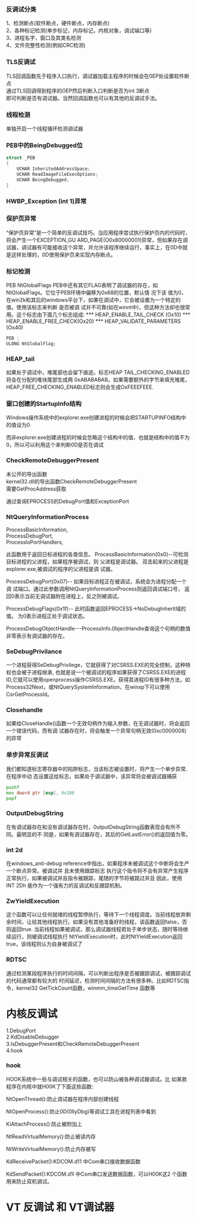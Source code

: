 ### 反调试分类

1、检测断点(软件断点，硬件断点，内存断点)</br>
2、各种标记检测(单步标记，内存标记，内核对象，调试端口等)</br>
3、进程名字，窗口及其类名检测</br>
4、文件完整性检测(例如CRC检测)</br>


### TLS反调试

TLS回调函数先于程序入口执行，调试器加载主程序的时候会在0EP处设置软件断点</br>
通过TLS回调得到程序的OEP然后判断入口判断是否为int 3断点</br>
即可判断是否有调试器。当然回调函数也可以有其他的反调试手法。</br>


### 线程检测
单独开启一个线程循环检测调试器

### PEB中的BeingDebugged位
```c++
struct _PEB
{
    UCHAR InheritedAddressSpace;                                            //0x0
    UCHAR ReadImageFileExecOptions;                                         //0x1
    UCHAR BeingDebugged;                                                    //0x2
}
```

### HWBP_Exception (int 1)异常


###  保护页异常

“保护页异常”是一个简单的反调试技巧。当应用程序尝试执行保护页内的代码时，将会产生一个EXCEPTION_GU
ARD_PAGE(O0x80000001)异常，但如果存在调试器，调试器有可能接收这个异常，并允许该程序继续运行，事实上，在0D中就是这样处理的，0D使用保护页来实现内存断点。


### 标记检测 
PEB NtGlobalFlags
PEB中还有其它FLAG表明了调试器的存在，如NtGlobalFlags。它位于PEB环境中偏移为0x68的位置，默认情
况下该
值为0，在win2k和其后的windows平台下，如果在调试中，它会被设置为一个特定的值。使用该标志来判断
是否被调
试并不可靠(如在winnt中)，但这种方法却也很常用。这个标志由下面几个标志组成:
*** HEAP_ENABLE_TAIL_CHECK (Ox10)
*** HEAP_ENABLE_FREE_CHECK(Ox20)
*** HEAP_VALIDATE_PARAMETERS (Ox40)

```c++
PEB :
ULONG NtGlobalFlag;                                                     //0xbc
```

### HEAP_tail
如果处于调试中，堆尾部也会留下痕迹。标志HEAP TAIL_CHECKING_ENABLED 将会在分配的堆块尾部生成两
0xABABABAB。如果需要额外的字节来填充堆尾，HEAP_FREE_CHECKING_ENABLED标志则会生成OxFEEEFEEE.


### 窗口创建的StartupInfo结构
Windows操作系统中的explorer.exe创建进程的时候会把STARTUPINFO结构中的值设为0

而非explorer.exe创建进程的时候会忽略这个结构中的值，也就是结构中的值不为0，所以可以利用这个来判断0D是否在调试

### CheckRemoteDebuggerPresent
未公开的导出函数</br>
kernel32.dll的导出函数CheckRemoteDebuggerPresent</br>
需要GetProcAddress获取

通过查询EPROCESS的DebugPort值和ExceptionPort

### NtQueryInformationProcess
ProcessBasicInformation,</br>
ProcessDebugPort,</br>
ProcessloPortHandlers,</br>


此函数用于返回日标进程的各类信息。
ProcessBasicInformation(0x0)--可检测目标进程的父进程，如果程序被调试，则
父进程是调试器。 双击起来的父进程是explorer.exe,被调试的程序的父进程是调
试器。

ProcessDebugPort(0x07)-- 如果目标进程正在被调试，系统会为进程分配一个调
试端口。通过此参数调用NtQueryInformationProcess则返回调试端口号，
返回0表示当前无调试器附在进程上，反之则被调试。

ProcessDebugFlags(0x1f)-- 此时函数返回EPROCESS->NoDebugInherit域的值。
为0表示进程正处于调试状态。

ProcessDebugObjectHandle---ProcessInfo.0bjectHandle查询这个句柄的数值
非零表示有调试器的存在。


### SeDebugPrivilance
一个进程获得SeDebugPrivilege，它就获得了对CSRSS.EXE的完全控制，这种特权也会被子进程继承,
也就是说一个被调试的程序如果获得了CSRSS.EXE的进程ID,它就可以使用openprocess操作CSRSS.EXE。获得其进程ID有很多种方法，如Process32Next，或NtQuerySystemInformation，在winxp下可以使用CsrGetProcessId。

### Closehandle
如果给CloseHandle()函数一个无效句柄作为输入参数，在无调试器时，将会返回一个错误代码，而有调
试器存在时，将会触发一个异常句柄无效(0xc0000008)的异常


### 单步异常反调试
我们都知道标志寄存器中的陷阱标志，当该标志被设置时，将产生一个单步异常.在程序中动
态设置这给标志，如果处于调试器中，该异常将会被调试器捕获
```asm
pushf
mov dword ptr [esp], 0x100
popf
```

### OutputDebugString
在有调试器存在和没有调试器存在时，0utputDebugString函数表现会有所不同。最明显的不
同是，如果有调试器存在，其后的GetLastError()的返回值为零。

### int 2d
在windows_anti-debug reference中指出，如果程序未被调试这个中断将会生产一个断点异常。被调试并
且未使用跟踪标志
执行这个指令将不会有异常产生程序正常执行，如果被调试并且指令被跟踪，尾随的字节将被跳过并且
因此，使用 INT 2Dh 能作为一个强有力的反调试和反跟踪机制。

### ZwYieldExecution
这个函数可以让任何就绪的线程暂停执行，等待下一个线程调度。当前线程放弃剩余时间，让给其他线程执行。如果没有其他准备好的线程，该函数返回false，否则返回true.
当前线程如果被调试，那么调试器线程若处于单步状态，随时等待继续运行，则被调试线程执行
NtYieldExecution时，此时NtYieldExecution返回true，该线程则认为自身被调试了

### RDTSC
通过检测某段程序执行的时间间隔，可以判断出程序是否被跟踪调试，被跟踪调试的代码通常都有较大的
时间延迟，检测时间间隔的方法有很多种。比如RDTSC指令，kernel32 GetTickCount函数，winmm_timeGetTime 函数等

# 内核反调试

1.DebugPort</br>
2.KdDisableDebugger</br>
3.IsDebuggerPresent和CheckRemoteDebuggerPresent</br>
4.hook</br>

### hook
HOOK系统中一些与调试相关的函数，也可以防山被各种调试器调试。比
如某款程序在内核中就H00K了下面这些函数:

NtOpenThread():防止调试器在程序内部创建线程

NtOpenProcess():防止0D(0llyDbg)等调试工具在进程列表中看到

KiAttachProcess():防止被附加上

NtReadVirtualMemory():防止被读内存

NtWriteVirtualMemory():防止内存被写

KdReceivePacket():KDCOM.d11 中Com串口接收数据函数

KdSendPacket():KDCOM.d1l 中Com串口发送数据函数，可以H00K这2
个函数用来防止双机调试。

# VT 反调试 和 VT调试器